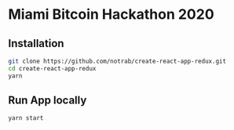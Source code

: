# Miami Bitcoin Hackathon 2020

## Installation

```bash
git clone https://github.com/notrab/create-react-app-redux.git
cd create-react-app-redux
yarn
```

## Run App locally

```bash
yarn start
```
